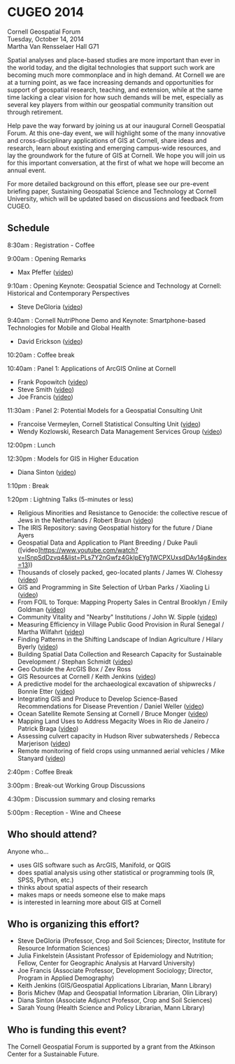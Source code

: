 # CUGEO 2014

Cornell Geospatial Forum  
Tuesday, October 14, 2014  
Martha Van Rensselaer Hall G71

Spatial analyses and place-based studies are more important than ever in the world today, and the digital technologies that support such work are becoming much more commonplace and in high demand. At Cornell we are at a turning point, as we face increasing demands and opportunities for support of geospatial research, teaching, and extension, while at the same time lacking a clear vision for how such demands will be met, especially as several key players from within our geospatial community transition out through retirement.

Help pave the way forward by joining us at our inaugural Cornell Geospatial Forum.  At this one-day event, we will highlight some of the many innovative and cross-disciplinary applications of GIS at Cornell, share ideas and research, learn about existing and emerging campus-wide resources, and lay the groundwork for the future of GIS at Cornell.  We hope you will join us for this important conversation, at the first of what we hope will become an annual event.

For more detailed background on this effort, please see our pre-event briefing paper, Sustaining Geospatial Science and Technology at Cornell University, which will be updated based on discussions and feedback from CUGEO.


## Schedule

8:30am : Registration - Coffee

9:00am : Opening Remarks
- Max Pfeffer ([video](https://www.youtube.com/watch?v=HHJIGPTPRbU&list=PLs7Y2nGwfz4GkIpEYg1WCPXUxsdDAv14g&index=1))

9:10am : Opening Keynote: Geospatial Science and Technology at Cornell: Historical and Contemporary Perspectives
- Steve DeGloria ([video](https://www.youtube.com/watch?v=8ZATsdunOiU&list=PLs7Y2nGwfz4GkIpEYg1WCPXUxsdDAv14g&index=2))

9:40am : Cornell NutriPhone Demo and Keynote: Smartphone-based Technologies for Mobile and Global Health
- David Erickson ([video](https://www.youtube.com/watch?v=W0BvwiUL330&list=PLs7Y2nGwfz4GkIpEYg1WCPXUxsdDAv14g&index=3))

10:20am : Coffee break

10:40am : Panel 1: Applications of ArcGIS Online at Cornell
- Frank Popowitch ([video](https://www.youtube.com/watch?v=DKb6YFkPK10&list=PLs7Y2nGwfz4GkIpEYg1WCPXUxsdDAv14g&index=4))
- Steve Smith ([video](https://www.youtube.com/watch?v=kABzKIiprng&list=PLs7Y2nGwfz4GkIpEYg1WCPXUxsdDAv14g&index=5))
- Joe Francis ([video](https://www.youtube.com/watch?v=xGWAy2XTWrM&list=PLs7Y2nGwfz4GkIpEYg1WCPXUxsdDAv14g&index=6))

11:30am : Panel 2: Potential Models for a Geospatial Consulting Unit
- Francoise Vermeylen, Cornell Statistical Consulting Unit ([video](https://www.youtube.com/watch?v=B6bgGaHLtE8&list=PLs7Y2nGwfz4GkIpEYg1WCPXUxsdDAv14g&index=8))
- Wendy Kozlowski, Research Data Management Services Group ([video](https://www.youtube.com/watch?v=oyjkTpGcNU8&list=PLs7Y2nGwfz4GkIpEYg1WCPXUxsdDAv14g&index=9))

12:00pm : Lunch

12:30pm : Models for GIS in Higher Education
- Diana Sinton ([video](https://www.youtube.com/watch?v=2RNZOdY5IEU&list=PLs7Y2nGwfz4GkIpEYg1WCPXUxsdDAv14g&index=11))

1:10pm : Break

1:20pm : Lightning Talks (5-minutes or less)
- Religious Minorities and Resistance to Genocide: the collective rescue of Jews in the Netherlands / Robert Braun ([video](https://www.youtube.com/watch?v=bCP2d6ugiCs&list=PLs7Y2nGwfz4GkIpEYg1WCPXUxsdDAv14g&index=12))
- The IRIS Repository: saving Geospatial history for the future / Diane Ayers
- Geospatial Data and Application to Plant Breeding / Duke Pauli ([video]https://www.youtube.com/watch?v=lSnpSdDzvq4&list=PLs7Y2nGwfz4GkIpEYg1WCPXUxsdDAv14g&index=13))
- Thousands of closely packed, geo-located plants / James W. Clohessy ([video](https://www.youtube.com/watch?v=dpVX9P3Tf_c&list=PLs7Y2nGwfz4GkIpEYg1WCPXUxsdDAv14g&index=14))
- GIS and Programming in Site Selection of Urban Parks / Xiaoling Li ([video](https://www.youtube.com/watch?v=e5l44PBNdaQ&list=PLs7Y2nGwfz4GkIpEYg1WCPXUxsdDAv14g&index=15))
- From FOIL to Torque: Mapping Property Sales in Central Brooklyn / Emily Goldman ([video](https://www.youtube.com/watch?v=ZhU_ScLnPZk&list=PLs7Y2nGwfz4GkIpEYg1WCPXUxsdDAv14g&index=16))
- Community Vitality and "Nearby" Institutions / John W. Sipple ([video](https://www.youtube.com/watch?v=LJA2xXW1S9Y&list=PLs7Y2nGwfz4GkIpEYg1WCPXUxsdDAv14g&index=17))
- Measuring Efficiency in Village Public Good Provision in Rural Senegal / Martha Wilfahrt ([video](https://www.youtube.com/watch?v=0JIguO0JISs&list=PLs7Y2nGwfz4GkIpEYg1WCPXUxsdDAv14g&index=18))
- Finding Patterns in the Shifting Landscape of Indian Agriculture / Hilary Byerly ([video](https://www.youtube.com/watch?v=fmc2acT8Hlk&list=PLs7Y2nGwfz4GkIpEYg1WCPXUxsdDAv14g&index=19))
- Building Spatial Data Collection and Research Capacity for Sustainable Development / Stephan Schmidt ([video](https://www.youtube.com/watch?v=MnLYYaEsWlk&list=PLs7Y2nGwfz4GkIpEYg1WCPXUxsdDAv14g&index=20))
- Geo Outside the ArcGIS Box / Zev Ross
- GIS Resources at Cornell / Keith Jenkins ([video](https://www.youtube.com/watch?v=GCc47zrYLwo&list=PLs7Y2nGwfz4GkIpEYg1WCPXUxsdDAv14g&index=21))
- A predictive model for the archaeological excavation of shipwrecks / Bonnie Etter ([video](https://www.youtube.com/watch?v=9ST51wyIDVc&list=PLs7Y2nGwfz4GkIpEYg1WCPXUxsdDAv14g&index=22))
- Integrating GIS and Produce to Develop Science-Based Recommendations for Disease Prevention / Daniel Weller ([video](https://www.youtube.com/watch?v=mLCNMeK31gI&list=PLs7Y2nGwfz4GkIpEYg1WCPXUxsdDAv14g&index=23))
- Ocean Satellite Remote Sensing at Cornell / Bruce Monger ([video](https://www.youtube.com/watch?v=sd_l__YtizA&list=PLs7Y2nGwfz4GkIpEYg1WCPXUxsdDAv14g&index=24))
- Mapping Land Uses to Address Megacity Woes in Rio de Janeiro / Patrick Braga ([video](https://www.youtube.com/watch?v=NUTx4GeRW10&list=PLs7Y2nGwfz4GkIpEYg1WCPXUxsdDAv14g&index=25))
- Assessing culvert capacity in Hudson River subwatersheds / Rebecca Marjerison ([video](https://www.youtube.com/watch?v=DHJ3Bz-o8mM&list=PLs7Y2nGwfz4GkIpEYg1WCPXUxsdDAv14g&index=26))
- Remote monitoring of field crops using unmanned aerial vehicles / Mike Stanyard ([video](https://www.youtube.com/watch?v=r8QZCZhzfzM&list=PLs7Y2nGwfz4GkIpEYg1WCPXUxsdDAv14g&index=27))

2:40pm : Coffee Break

3:00pm : Break-out Working Group Discussions

4:30pm : Discussion summary and closing remarks

5:00pm : Reception - Wine and Cheese


## Who should attend?

Anyone who...
- uses GIS software such as ArcGIS, Manifold, or QGIS
- does spatial analysis using other statistical or programming tools (R, SPSS, Python, etc.)
- thinks about spatial aspects of their research
- makes maps or needs someone else to make maps
- is interested in learning more about GIS at Cornell


## Who is organizing this effort?

- Steve DeGloria (Professor, Crop and Soil Sciences; Director, Institute for Resource Information Sciences)
- Julia Finkelstein (Assistant Professor of Epidemiology and Nutrition; Fellow, Center for Geographic Analysis at Harvard University)
- Joe Francis (Associate Professor, Development Sociology; Director, Program in Applied Demography)
- Keith Jenkins (GIS/Geospatial Applications Librarian, Mann Library)
- Boris Michev (Map and Geospatial Information Librarian, Olin Library)
- Diana Sinton (Associate Adjunct Professor, Crop and Soil Sciences)
- Sarah Young (Health Science and Policy Librarian, Mann Library)


## Who is funding this event?

The Cornell Geospatial Forum is supported by a grant from the Atkinson Center for a Sustainable Future.
